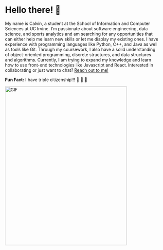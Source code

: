 # Hello there! 👋

My name is Calvin, a student at the School of Information and Computer Sciences at UC Irvine. I'm passionate about software engineering, data science, and sports analytics and am searching for any opportunities that can either help me learn new skills or let me display my existing ones. I have experience 
with programming languages like Python, C++, and Java as well as tools like Git. Through my coursework, I also have a solid understanding of object-oriented programming, discrete structures,
and data structures and algorithms. Currently, I am trying to expand my knowledge and learn how to use front-end technologies like Javascript and React. Interested in collaborating or just want to chat? [Reach out to me!](calvinnwu@gmail.com)

**Fun Fact:** I have triple citizenship!!! 🦅 🍁 🧨 


<img alt="GIF" src="https://github.com/calvinnwu/calvinnwu/assets/138517775/563fa210-4823-46a9-9a8f-b29b84c4e9e1" width="400" height="520" />
